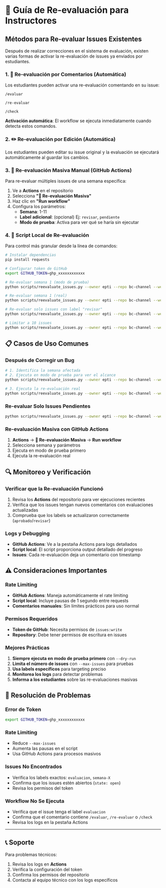 # 🔄 Guía de Re-evaluación para Instructores

## Métodos para Re-evaluar Issues Existentes

Después de realizar correcciones en el sistema de evaluación, existen varias formas de activar la re-evaluación de issues ya enviados por estudiantes.

### 1. 💬 Re-evaluación por Comentarios (Automática)

Los estudiantes pueden activar una re-evaluación comentando en su issue:

```
/evaluar
```

```
/re-evaluar
```

```
/check
```

**Activación automática**: El workflow se ejecuta inmediatamente cuando detecta estos comandos.

### 2. ✏️ Re-evaluación por Edición (Automática)

Los estudiantes pueden editar su issue original y la evaluación se ejecutará automáticamente al guardar los cambios.

### 3. 🔧 Re-evaluación Masiva Manual (GitHub Actions)

Para re-evaluar múltiples issues de una semana específica:

1. Ve a **Actions** en el repositorio
2. Selecciona **"🔄 Re-evaluación Masiva"**
3. Haz clic en **"Run workflow"**
4. Configura los parámetros:
   - **Semana**: 1-11
   - **Label adicional**: (opcional) Ej: `revisar`, `pendiente`
   - **Modo de prueba**: Activa para ver qué se haría sin ejecutar

### 4. 🐍 Script Local de Re-evaluación

Para control más granular desde la línea de comandos:

```bash
# Instalar dependencias
pip install requests

# Configurar token de GitHub
export GITHUB_TOKEN=ghp_xxxxxxxxxxxx

# Re-evaluar semana 1 (modo de prueba)
python scripts/reevaluate_issues.py --owner epti --repo bc-channel --week 1 --dry-run

# Re-evaluar semana 1 (real)
python scripts/reevaluate_issues.py --owner epti --repo bc-channel --week 1

# Re-evaluar solo issues con label "revisar"
python scripts/reevaluate_issues.py --owner epti --repo bc-channel --week 1 --labels revisar

# Limitar a 10 issues
python scripts/reevaluate_issues.py --owner epti --repo bc-channel --week 1 --max-issues 10
```

## 📋 Casos de Uso Comunes

### Después de Corregir un Bug

```bash
# 1. Identifica la semana afectada
# 2. Ejecuta en modo de prueba para ver el alcance
python scripts/reevaluate_issues.py --owner epti --repo bc-channel --week 2 --dry-run

# 3. Ejecuta la re-evaluación real
python scripts/reevaluate_issues.py --owner epti --repo bc-channel --week 2
```

### Re-evaluar Solo Issues Pendientes

```bash
python scripts/reevaluate_issues.py --owner epti --repo bc-channel --week 1 --labels pendiente,revisar
```

### Re-evaluación Masiva con GitHub Actions

1. **Actions** → **🔄 Re-evaluación Masiva** → **Run workflow**
2. Selecciona semana y parámetros
3. Ejecuta en modo de prueba primero
4. Ejecuta la re-evaluación real

## 🔍 Monitoreo y Verificación

### Verificar que la Re-evaluación Funcionó

1. Revisa los **Actions** del repositorio para ver ejecuciones recientes
2. Verifica que los issues tengan nuevos comentarios con evaluaciones actualizadas
3. Comprueba que los labels se actualizaron correctamente (`aprobado`/`revisar`)

### Logs y Debugging

- **GitHub Actions**: Ve a la pestaña Actions para logs detallados
- **Script local**: El script proporciona output detallado del progreso
- **Issues**: Cada re-evaluación deja un comentario con timestamp

## ⚠️ Consideraciones Importantes

### Rate Limiting

- **GitHub Actions**: Maneja automáticamente el rate limiting
- **Script local**: Incluye pausas de 1 segundo entre requests
- **Comentarios manuales**: Sin límites prácticos para uso normal

### Permisos Requeridos

- **Token de GitHub**: Necesita permisos de `issues:write`
- **Repository**: Debe tener permisos de escritura en issues

### Mejores Prácticas

1. **Siempre ejecuta en modo de prueba primero** con `--dry-run`
2. **Limita el número de issues** con `--max-issues` para pruebas
3. **Usa labels específicos** para targeting preciso
4. **Monitorea los logs** para detectar problemas
5. **Informa a los estudiantes** sobre las re-evaluaciones masivas

## 🚨 Resolución de Problemas

### Error de Token

```bash
export GITHUB_TOKEN=ghp_xxxxxxxxxxxx
```

### Rate Limiting

- Reduce `--max-issues`
- Aumenta las pausas en el script
- Usa GitHub Actions para procesos masivos

### Issues No Encontrados

- Verifica los labels exactos: `evaluacion`, `semana-X`
- Confirma que los issues estén abiertos (`state: open`)
- Revisa los permisos del token

### Workflow No Se Ejecuta

- Verifica que el issue tenga el label `evaluacion`
- Confirma que el comentario contiene `/evaluar`, `/re-evaluar` o `/check`
- Revisa los logs en la pestaña Actions

---

## 📞 Soporte

Para problemas técnicos:

1. Revisa los logs en **Actions**
2. Verifica la configuración del token
3. Confirma los permisos del repositorio
4. Contacta al equipo técnico con los logs específicos

